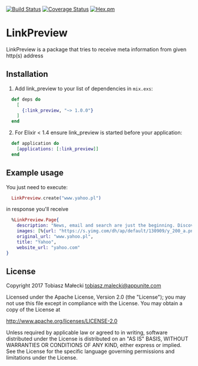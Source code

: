 [![Build Status](https://travis-ci.org/appunite/link_preview.svg?branch=master)](https://travis-ci.org/appunite/link_preview)
[![Coverage Status](https://coveralls.io/repos/github/appunite/link_preview/badge.svg?branch=master)](https://coveralls.io/github/appunite/link_preview?branch=master)
[![Hex.pm](https://img.shields.io/hexpm/v/link_preview.svg?style=flat&colorB=6B4D90)](https://hex.pm/packages/link_preview)

# LinkPreview

LinkPreview is a package that tries to receive meta information from given http(s) address

## Installation

1. Add link_preview to your list of dependencies in `mix.exs`:

  ```elixir
    def deps do
      [
        {:link_preview, "~> 1.0.0"}
      ]
    end
  ```

2. For Elixir < 1.4 ensure link_preview is started before your application:

  ```elixir
    def application do
      [applications: [:link_preview]]
    end
  ```

## Example usage

You just need to execute:

  ```elixir
    LinkPreview.create("www.yahoo.pl")
  ```

in response you'll receive

  ```elixir
    %LinkPreview.Page{
      description: "News, email and search are just the beginning. Discover more every day. Find your yodel.",
      images: [%{url: "https://s.yimg.com/dh/ap/default/130909/y_200_a.png"}],
      original_url: "www.yahoo.pl",
      title: "Yahoo",
      website_url: "yahoo.com"
  }
  ```

## License

Copyright 2017 Tobiasz Małecki <tobiasz.malecki@appunite.com>

Licensed under the Apache License, Version 2.0 (the "License");
you may not use this file except in compliance with the License.
You may obtain a copy of the License at

http://www.apache.org/licenses/LICENSE-2.0

Unless required by applicable law or agreed to in writing, software
distributed under the License is distributed on an "AS IS" BASIS,
WITHOUT WARRANTIES OR CONDITIONS OF ANY KIND, either express or implied.
See the License for the specific language governing permissions and
limitations under the License.

